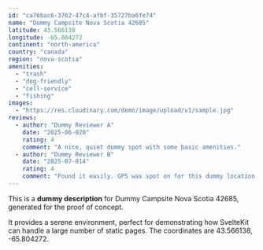 ```yaml
---
id: "ca76bac6-3762-47c4-afbf-35727ba6fe74"
name: "Dummy Campsite Nova Scotia 42685"
latitude: 43.566138
longitude: -65.804272
continent: "north-america"
country: "canada"
region: "nova-scotia"
amenities:
  - "trash"
  - "dog-friendly"
  - "cell-service"
  - "fishing"
images:
  - "https://res.cloudinary.com/demo/image/upload/v1/sample.jpg"
reviews:
  - author: "Dummy Reviewer A"
    date: "2025-06-020"
    rating: 4
    comment: "A nice, quiet dummy spot with some basic amenities."
  - author: "Dummy Reviewer B"
    date: "2025-07-014"
    rating: 4
    comment: "Found it easily. GPS was spot on for this dummy location."
---
```


This is a **dummy description** for Dummy Campsite Nova Scotia 42685, generated for the proof of concept.

It provides a serene environment, perfect for demonstrating how SvelteKit can handle a large number of static pages. The coordinates are 43.566138, -65.804272.
